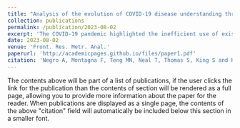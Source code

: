 ```yaml
---
title: "Analysis of the evolution of COVID-19 disease understanding through temporal knowledge graphs"
collection: publications
permalink: /publication/2023-08-02
excerpt: 'The COVID-19 pandemic highlighted the inefficient use of existing biological knowledge and the lack of assimilation and analysis of new information as barriers to rapid response. Overcoming these challenges could revolutionize global preparedness for future pandemics. This article introduces a novel knowledge graph application that serves as both a repository and an analytics platform, extracting time-sensitive insights to understand disease dynamics and researchers' evolving knowledge, demonstrated through the analysis of COVID-19 scholarly articles.'
date: 2023-08-02
venue: 'Front. Res. Metr. Anal.'
paperurl: 'http://academicpages.github.io/files/paper1.pdf'
citation: 'Negro A, Montagna F, Teng MN, Neal T, Thomas S, King S and Khan R (2023) <i>Analysis of the evolution of COVID-19 disease understanding through temporal knowledge graphs.</i> Front. Res. Metr. Anal. 8:1204801. doi: 10.3389/frma.2023.1204801'
---
```


The contents above will be part of a list of publications, if the user clicks the link for the publication than the contents of section will be rendered as a full page, allowing you to provide more information about the paper for the reader. When publications are displayed as a single page, the contents of the above "citation" field will automatically be included below this section in a smaller font.
